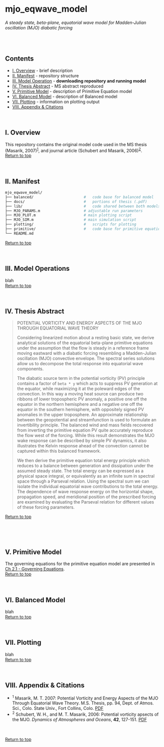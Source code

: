 # mjo_eqwave_model

*A steady state, beta-plane, equatorial wave model for Madden-Julian oscillation (MJO) diabatic forcing*
<br>
<br>
<br>
<br>


## Contents
* [I. Overview](#I-Overview) - brief description
* [II. Manifest](#II-Manifest) - repository structure
* [III. Model Operation](#III-Model-Operation) - **downloading repository and running model**
* [IV. Thesis Abstract](#IV-Thesis-Abstract) - MS abstract reproduced
* [V. Primitive Model](#V-Primitive-Model) - description of Primitive Equation model
* [VI. Balanced Model](#VI-Balanced-Model) - description of Balanced model
* [VII. Plotting](#VII-Plotting) - information on plotting output
* [VIII. Appendix \& Citations](#VIII-Appendix-Citations)
<br><br><br>


## I. Overview
This repository contains the original model code used in the MS thesis (Masarik,  2007)<sup>[1](#1)</sup>, and journal article (Schubert and Masarik, 2006)<sup>[2](#2)</sup>.<br>
[Return to top](#mjo_eqwave_model)
<br><br><br>


## II. Manifest
```bash
mjo_eqwave_model/
├── balanced/                       #   code base for balanced model
├── docs/                           #   portions of thesis (.pdf)
├── lib/                            #   code shared between both models
├── MJO_PARAMS.m                    # adjustable run parameters
├── MJO_PLOT.m                      # main plotting script
├── MJO_SIM.m                       # main simulation script
├── plotting/                       #   scripts for plotting
├── primitive/                      #   code base for primitive equation model
└── README.md
```
[Return to top](#mjo_eqwave_model)
<br><br><br>


## III. Model Operations
blah<br>
[Return to top](#mjo_eqwave_model)
<br><br><br>


## IV. Thesis Abstract
> POTENTIAL VORTICITY AND ENERGY ASPECTS OF THE MJO THROUGH
>                   EQUATORIAL WAVE THEORY
> 
>   Considering linearized motion about a resting basic state, we derive analytical solutions
> of the equatorial beta-plane primitive equations under the assumption that the flow is steady
> in a reference frame moving eastward with a diabatic forcing resembling a Madden-Julian oscillation (MJO)
> convective envelope.  The spectral series solutions allow us to
> decompose the total response into equatorial wave components.
>
>    The diabatic source term in the potential vorticity (PV) principle contains a factor 
> of `beta * y` which acts to suppress PV generation at the equator, while  maximizing it at the
> poleward edges of the convection.  In this way a moving heat source can produce two ribbons
> of lower tropospheric PV anomaly, a positive one off the equator in the northern hemisphere
> and a negative one off the equator in the southern hemisphere, with oppositely signed PV
> anomalies in the upper troposphere.  An approximate relationship between the geopotential
> and streamfunction is used to formulate an invertibility principle.  The balanced wind and 
> mass fields recovered from inverting the primitive equation PV quite accurately reproduce
> the flow west of the forcing.  While this result demonstrates the MJO wake response can
> be described by simple PV dynamics, it also illustrates the Kelvin response ahead of the 
> convection cannot be captured within this balanced framework.
>
>    We then derive the primitive equation total energy principle which reduces to a balance
> between generation and dissipation under the assumed steady state.  The total energy 
> can be expressed as a physical space integral, or equivalently as an infinite sum in spectral
> space through a Parseval relation.  Using the spectral sum we can isolate the individual
> equatorial wave contributions to the total energy.  The dependence of wave response energy
> on the horizontal shape, propagation speed, and meridional position of the prescribed
> forcing are examined by evaluating the Parseval relation for different values of these
> forcing parameters.
> <br>

[Return to top](#mjo_eqwave_model)

<br><br><br>


## V. Primitive Model
The governing equations for the primitive equation model are presented in [Ch 2.1 - Governing Equations](https://github.com/masamatt/mjo_eqwave_model/blob/c80079e98b1cd8c40c0c0be658a5acea7e5c0707/docs/mtm_thesis_sec_2.1.pdf).<br>
[Return to top](#mjo_eqwave_model)
<br><br><br>


## VI. Balanced Model
blah<br>
[Return to top](#mjo_eqwave_model)
<br><br><br>


## VII. Plotting
blah<br>
[Return to top](#mjo_eqwave_model)
<br><br><br>


## VIII. Appendix \& Citations
* <sup><a name="1">1</a></sup> Masarik, M. T. 2007: Potential Vorticity and Energy Aspects of the MJO Through Equatorial Wave Theory.  M.S. Thesis, pp. 94, Dept. of Atmos. Sci., Colo. State Univ., Fort Collins, Colo. [PDF](http://schubert.atmos.colostate.edu/publications/theses/masarik_thesis_2007.pdf)
* <sup><a name="2">2</a></sup> Schubert, W. H., and M. T. Masarik, 2006: Potential vorticity apsects of the MJO. _Dynamics of Atmospheres and Oceans_, **42**,
127-151. [PDF](http://dx.doi.org/10.1016/j.dynatmoce.2006.02.003)

<br><br>
[Return to top](#mjo_eqwave_model)
<br><br>


